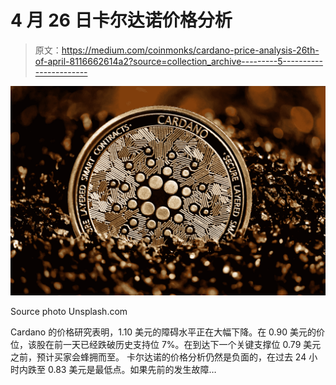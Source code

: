 # 4 月 26 日卡尔达诺价格分析

> 原文：<https://medium.com/coinmonks/cardano-price-analysis-26th-of-april-8116662614a2?source=collection_archive---------5----------------------->

![](img/6ee2b50fa0a1c292378fbf3aa766eada.png)

Source photo Unsplash.com

Cardano 的价格研究表明，1.10 美元的障碍水平正在大幅下降。在 0.90 美元的价位，该股在前一天已经跌破历史支持位 7%。在到达下一个关键支撑位 0.79 美元之前，预计买家会蜂拥而至。
卡尔达诺的价格分析仍然是负面的，在过去 24 小时内跌至 0.83 美元是最低点。如果先前的发生故障…